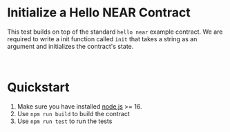 # Initialize a Hello NEAR Contract

This test builds on top of the standard `hello near` example contract. We are required to write a init function called `init` that takes a string as an argument and initializes the contract's state.

<br />

# Quickstart

1. Make sure you have installed [node.js](https://nodejs.org/en/download/package-manager/) >= 16.
2. Use `npm run build` to build the contract
3. Use `npm run test` to run the tests